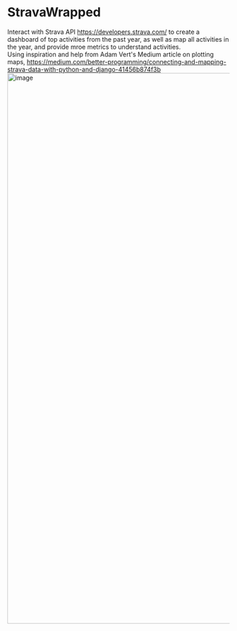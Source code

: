 # StravaWrapped
Interact with Strava API https://developers.strava.com/ to create a dashboard of top activities from the past year, as well as map all activities in the year, and provide mroe metrics to understand activities. </br>
Using inspiration and help from Adam Vert's Medium article on plotting maps, https://medium.com/better-programming/connecting-and-mapping-strava-data-with-python-and-django-41456b874f3b 
<img width="1248" alt="image" src="https://user-images.githubusercontent.com/111996917/211429373-fb00dae4-3556-4310-ab63-8815e1df77ed.png">
